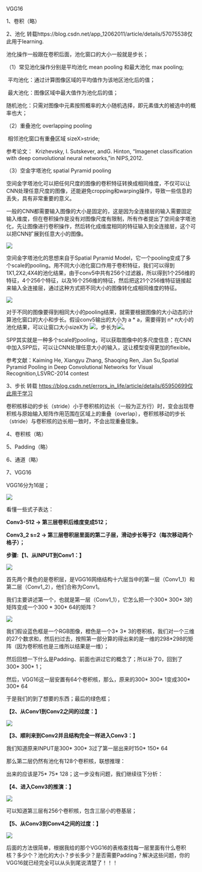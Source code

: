 VGG16

1、卷积（略）

2、池化   转载https://blog.csdn.net/app_12062011/article/details/57075538仅此用于learning.

池化操作一般跟在卷积后面，池化窗口的大小一般就是步长；

（1）常见池化操作分别是平均池化 mean pooling 和最大池化 max pooling;

​       平均池化：通过计算图像区域的平均值作为该地区池化后的值；

​      最大池化：图像区域中最大值作为池化后的值；

​      随机池化：只需对图像中元素按照概率的大小随机选择，即元素值大的被选中的概率也大；

（2）重叠池化 overlapping pooling

​       相邻池化窗口有重叠区域 sizeX>stride;

参考论文：  Krizhevsky, I. Sutskever, andG. Hinton, “Imagenet classification with deep convolutional neural networks,”in NIPS,2012.

（3）空金字塔池化 spatial Pyramid pooling

空间金字塔池化可以把任何尺度的图像的卷积特征转换成相同维度，不仅可以让CNN处理任意尺度的图像，还能避免cropping和warping操作，导致一些信息的丢失，具有非常重要的意义。

一般的CNN都需要输入图像的大小是固定的，这是因为全连接层的输入需要固定输入维度，但在卷积操作是没有对图像尺度有限制，所有作者提出了空间金字塔池化，先让图像进行卷积操作，然后转化成维度相同的特征输入到全连接层，这个可以把CNN扩展到任意大小的图像。

<img src="http://ww1.sinaimg.cn/large/9f6c4109ly1fs6z9n3fd8j20h706g758.jpg"/>

空间金字塔池化的思想来自于Spatial Pyramid Model，它一个pooling变成了多个scale的pooling。用不同大小池化窗口作用于卷积特征，我们可以得到1X1,2X2,4X4的池化结果，由于conv5中共有256个过滤器，所以得到1个256维的特征，4个256个特征，以及16个256维的特征，然后把这21个256维特征链接起来输入全连接层，通过这种方式把不同大小的图像转化成相同维度的特征。

<img src="http://ww1.sinaimg.cn/large/9f6c4109ly1fs6zh56v0yj20lb0dzq4b.jpg"/>

对于不同的图像要得到相同大小的pooling结果，就需要根据图像的大小动态的计算池化窗口的大小和步长。假设conv5输出的大小为 a * a，需要得到  n* n大小的池化结果，可以让窗口大小sizeX为 <img src="http://ww1.sinaimg.cn/large/9f6c4109ly1fs6zrh7br7j201x00wa9t.jpg"/>，步长为<img src="http://ww1.sinaimg.cn/large/9f6c4109ly1fs6zs3imwwj201u00za9t.jpg"/>。

SPP其实就是一种多个scale的pooling，可以获取图像中的多尺度信息；在CNN中加入SPP后，可以让CNN处理任意大小的输入，这让模型变得更加的flexible。

参考文献：Kaiming  He, Xiangyu Zhang, Shaoqing Ren, Jian Su,Spatial Pyramid Pooling in Deep Convolutional Networks for Visual Recognition,LSVRC-2014 contest

3、步长  转载 https://blog.csdn.net/errors_in_life/article/details/65950699仅此用于学习

卷积核移动的步长（stride）小于卷积核的边长（一般为正方行）时，变会出现卷积核与原始输入矩阵作用范围在区域上的重叠（overlap），卷积核移动的步长（stride）与卷积核的边长相一致时，不会出现重叠现象。

4、卷积核（略）

5、Padding（略）

6、通道（略）

7、VGG16

VGG16分为16层；

<img src="http://ww1.sinaimg.cn/large/9f6c4109ly1fs704leinuj20du0c07dq.jpg"/>

看懂一些式子表达：

**Conv3-512   →    第三层卷积后维度变成512；**

**Conv3_2 s=2     →     第三层卷积层里面的第二子层，滑动步长等于2（每次移动两个格子）；**

**步骤:【1、从INPUT到Conv1：】**

<img src="http://ww1.sinaimg.cn/large/9f6c4109ly1fs70bbv0ccj20fk0baq2y.jpg"/>

首先两个黄色的是卷积层，是VGG16网络结构十六层当中的第一层（Conv1_1）和第二层（Conv1_2），他们合称为Conv1。

我们主要讲述第一个，也就是第一层（Conv1_1），它怎么把一个300* 300* 3的矩阵变成一个300 * 300* 64的矩阵？

<img src="http://ww1.sinaimg.cn/large/9f6c4109ly1fs70chu885j209b09faa8.jpg"/>

我们假设蓝色框是一个RGB图像，橙色是一个3* 3* 3的卷积核，我们对一个三维的27个数求和，然后扫过去，按照第一部分算的得出来的是一维的298*298的矩阵（因为卷积核也是三维所以结果是一维）；

然后回想一下什么是Padding、前面也讲过它的概念了；所以补了0，回到了300* 300* 1；

然后，VGG16这一层安置有64个卷积核，那么，原来的300* 300* 1变成300* 300* 64

于是我们的到了想要的东西；最后的绿色框；

**【2、从Conv1到Conv2之间的过度：】**

<img src="http://ww1.sinaimg.cn/large/9f6c4109ly1fs70jwmomdj20800bcq2x.jpg"/>





**【3、顺利来到Conv2并且结构完全一样进入Conv3：】**

我们知道原来INPUT是300* 300* 3过了第一层出来时150* 150* 64

那么第二层仍然有池化有128个卷积核，联想推理：

出来的应该是75* 75* 128；这一步没有问题，我们继续往下分析：

**【4、进入Conv3的推演：】**

<img src="http://ww1.sinaimg.cn/large/9f6c4109ly1fs70o6fnb8j20iy0co74h.jpg"/>

可以知道第三层有256个卷积核，包含三层小的卷基层；

**【5、从Conv3到Conv4之间的过度：】**

<img src="http://ww1.sinaimg.cn/large/9f6c4109ly1fs71r4cac3j207r0axglm.jpg"/>

后面的方法很简单，根据我给的那个VGG16的表格查找每一层里面有什么卷积核？多少个？池化的大小？步长多少？是否需要Padding？解决这些问题，你的VGG16就已经完全可以从头到尾说清楚了！！！































